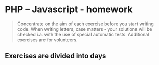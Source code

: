 # PHP &ndash; Javascript - homework

> Concentrate on the aim of each exercise before you start writing code.
> When writing letters, case matters - your solutions will be checked i.a. with the use of special automatic tests.
> Additional exercises are for volunteers.

## Exercises are divided into days
